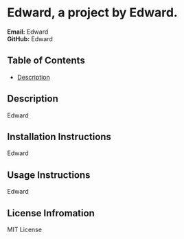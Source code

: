 
  # Edward, a project by Edward.

  **Email:** Edward  
  **GitHub:** Edward

  ## Table of Contents  
  
  * [Description](#description)
   

  ## Description
  Edward  

  
  ## Installation Instructions  
  Edward
      

  
  ## Usage Instructions  
  Edward
      

    

  
  ## License Infromation  
  MIT License
      

    
  
